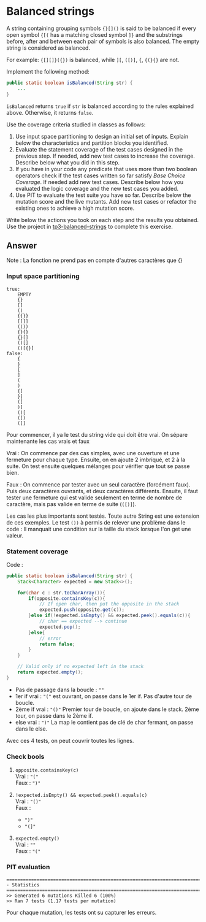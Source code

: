 # Balanced strings

A string containing grouping symbols `{}[]()` is said to be balanced if every open symbol `{[(` has a matching closed symbol `]}` and the substrings before, after and between each pair of symbols is also balanced. The empty string is considered as balanced.

For example: `{[][]}({})` is balanced, while `][`, `([)]`, `{`, `{(}{}` are not.

Implement the following method:

```java
public static boolean isBalanced(String str) {
    ...
}
```

`isBalanced` returns `true` if `str` is balanced according to the rules explained above. Otherwise, it returns `false`.

Use the coverage criteria studied in classes as follows:

1. Use input space partitioning to design an initial set of inputs. Explain below the characteristics and partition blocks you identified.
2. Evaluate the statement coverage of the test cases designed in the previous step. If needed, add new test cases to increase the coverage. Describe below what you did in this step.
3. If you have in your code any predicate that uses more than two boolean operators check if the test cases written so far satisfy *Base Choice Coverage*. If needed add new test cases. Describe below how you evaluated the logic coverage and the new test cases you added.
4. Use PIT to evaluate the test suite you have so far. Describe below the mutation score and the live mutants. Add new test cases or refactor the existing ones to achieve a high mutation score.

Write below the actions you took on each step and the results you obtained.
Use the project in [tp3-balanced-strings](../code/tp3-balanced-strings) to complete this exercise.

## Answer

Note : La fonction ne prend pas en compte d'autres caractères que [](){}

### Input space partitioning

```
true:
    EMPTY
    {}
    []
    ()
    {{}}
    [[]]
    (())
    {}{}
    {}[]
    ()[]
    ()[{}]
false:
    {
    }
    [
    ]
    (
    )
    {[
    }]
    ([
    )]
    ()[
    ([)
    ([]
```

Pour commencer, il ya le test du string vide qui doit être vrai.
On sépare maintenante les cas vrais et faux

Vrai : On commence par des cas simples, avec une ouverture et une fermeture pour chaque type. Ensuite, on en ajoute 2 imbriqué, et 2 à la suite. On test ensuite quelques mélanges pour vérifier que tout se passe bien.

Faux : On commence par tester avec un seul caractère (forcément faux). Puis deux caractères ouvrants, et deux caractères différents. Ensuite, il faut tester une fermeture qui est valide seulement en terme de nombre de caractère, mais pas valide en terme de suite (`([)]`).

Les cas les plus importants sont testés. Toute autre String est une extension de ces exemples. Le test `())` à permis de relever une problème dans le code : Il manquait une condition sur la taille du stack lorsque l'on get une valeur.

### Statement coverage

Code :
```java
public static boolean isBalanced(String str) {
    Stack<Character> expected = new Stack<>();

    for(char c : str.toCharArray()){
        if(opposite.containsKey(c)){
            // If open char, then put the opposite in the stack
            expected.push(opposite.get(c));
        }else if(!expected.isEmpty() && expected.peek().equals(c)){
            // char == expected --> continue
            expected.pop();
        }else{
            // error
            return false;
        }
    }

    // Valid only if no expected left in the stack
    return expected.empty();
}
```

- Pas de passage dans la boucle : `""`
- 1er if vrai : `"("` est ouvrant, on passe dans le 1er if. Pas d'autre tour de boucle.
- 2ème if vrai : `"()"` Premier tour de boucle, on ajoute dans le stack. 2ème tour, on passe dans le 2ème if.
- else vrai : `")"` La map le contient pas de clé de char fermant, on passe dans le else.

Avec ces 4 tests, on peut couvrir toutes les lignes.

### Check bools

1. `opposite.containsKey(c)`\
Vrai : `"("`\
Faux : `")"`

2. `!expected.isEmpty() && expected.peek().equals(c)`\
Vrai : `"()"`\
Faux :
    - `")"`
    - `"(]"`

3. `expected.empty()`\
Vrai : `""`\
Faux : `"("`

### PIT evaluation

```
================================================================================
- Statistics
================================================================================
>> Generated 6 mutations Killed 6 (100%)
>> Ran 7 tests (1.17 tests per mutation)
```
Pour chaque mutation, les tests ont su capturer les erreurs.